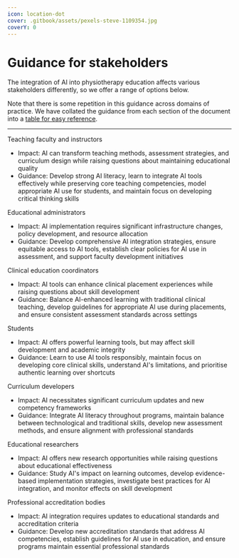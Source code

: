 ```yaml
---
icon: location-dot
cover: .gitbook/assets/pexels-steve-1109354.jpg
coverY: 0
---
```


# Guidance for stakeholders

The integration of AI into physiotherapy education affects various stakeholders differently, so we offer a range of options below.

Note that there is some repetition in this guidance across domains of practice. We have collated the guidance from each section of the document into a [table for easy reference](synthesis/synthesised-core-guidance.md).

***

Teaching faculty and instructors

* Impact: AI can transform teaching methods, assessment strategies, and curriculum design while raising questions about maintaining educational quality
* Guidance: Develop strong AI literacy, learn to integrate AI tools effectively while preserving core teaching competencies, model appropriate AI use for students, and maintain focus on developing critical thinking skills

Educational administrators

* Impact: AI implementation requires significant infrastructure changes, policy development, and resource allocation
* Guidance: Develop comprehensive AI integration strategies, ensure equitable access to AI tools, establish clear policies for AI use in assessment, and support faculty development initiatives

Clinical education coordinators

* Impact: AI tools can enhance clinical placement experiences while raising questions about skill development
* Guidance: Balance AI-enhanced learning with traditional clinical teaching, develop guidelines for appropriate AI use during placements, and ensure consistent assessment standards across settings

Students

* Impact: AI offers powerful learning tools, but may affect skill development and academic integrity
* Guidance: Learn to use AI tools responsibly, maintain focus on developing core clinical skills, understand AI's limitations, and prioritise authentic learning over shortcuts

Curriculum developers

* Impact: AI necessitates significant curriculum updates and new competency frameworks
* Guidance: Integrate AI literacy throughout programs, maintain balance between technological and traditional skills, develop new assessment methods, and ensure alignment with professional standards

Educational researchers

* Impact: AI offers new research opportunities while raising questions about educational effectiveness
* Guidance: Study AI's impact on learning outcomes, develop evidence-based implementation strategies, investigate best practices for AI integration, and monitor effects on skill development

Professional accreditation bodies

* Impact: AI integration requires updates to educational standards and accreditation criteria
* Guidance: Develop new accreditation standards that address AI competencies, establish guidelines for AI use in education, and ensure programs maintain essential professional standards
